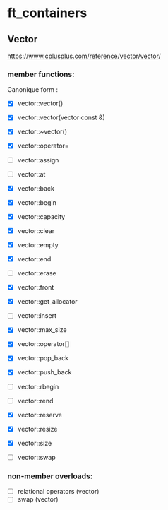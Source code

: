 # ft_containers

## Vector

https://www.cplusplus.com/reference/vector/vector/

### member functions:


Canonique form :

- [X] vector::vector()
- [X] vector::vector(vector const &)
- [X] vector::~vector()
- [X] vector::operator=


- [ ] vector::assign
- [ ] vector::at
- [X] vector::back
- [X] vector::begin
- [X] vector::capacity
- [X] vector::clear
- [X] vector::empty
- [X] vector::end
- [ ] vector::erase
- [X] vector::front
- [X] vector::get_allocator
- [ ] vector::insert
- [X] vector::max_size
- [X] vector::operator[]
- [X] vector::pop_back
- [X] vector::push_back
- [ ] vector::rbegin
- [ ] vector::rend
- [X] vector::reserve
- [X] vector::resize
- [X] vector::size
- [ ] vector::swap

### non-member overloads:

- [ ] relational operators (vector)
- [ ] swap (vector)
